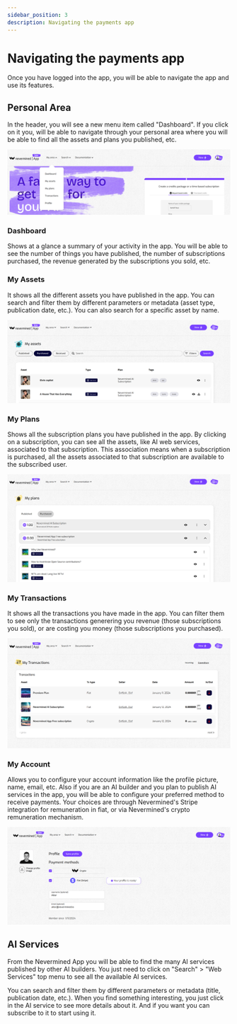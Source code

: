 ```yaml
---
sidebar_position: 3
description: Navigating the payments app
---
```


# Navigating the payments app

Once you have logged into the app, you will be able to navigate the app and use its features.

## Personal Area

In the header, you will see a new menu item called "Dashboard". If you click on it you, will be able to navigate through your personal area where you will be able to find all the assets and plans you published, etc.


<p align="center"><img src="/images/tutorials/my-area/my-area-submenu.png"/></p>

### Dashboard

Shows at a glance a summary of your activity in the app. You will be able to see the number of things you have published, the number of subscriptions purchased, the revenue generated by the subscriptions you sold, etc.

### My Assets

It shows all the different assets you have published in the app. You can search and filter them by different parameters or metadata (asset type, publication date, etc.). You can also search for a specific asset by name.

<p align="center"><img src="/images/tutorials/my-area/my-assets-purchased.png"/></p>


### My Plans

Shows all the subscription plans you have published in the app. By clicking on a subscription, you can see all the assets, like AI web services, associated to that subscription. This association means when a subscription is purchased, all the assets associated to that subscription are available to the subscribed user.

<p align="center"><img src="/images/tutorials/my-area/my-plans-purchased.png"/></p>

### My Transactions

It shows all the transactions you have made in the app. You can filter them to see only the transactions generering you revenue (those subscriptions you sold), or are costing you money (those subscriptions you purchased).

<p align="center"><img src="/images/tutorials/my-area/my-transactions-expenses.png"/></p>


### My Account

Allows you to configure your account information like the profile picture, name, email, etc. Also if you are an AI builder and you plan to publish AI services in the app, you will be able to configure your preferred method to receive payments. Your choices are through Nevermined's Stripe integration for remuneration in fiat, or via Nevermined's crypto remuneration mechanism.

<p align="center"><img src="/images/tutorials/my-area/my-account.png"/></p>

## AI Services

From the Nevermined App you will be able to find the many AI services published by other AI builders. You just need to click on "Search" > "Web Services" top menu to see all the available AI services.

You can search and filter them by different parameters or metadata (title, publication date, etc.). When you find something interesting, you just click in the AI service to see more details about it. And if you want you can subscribe to it to start using it.
